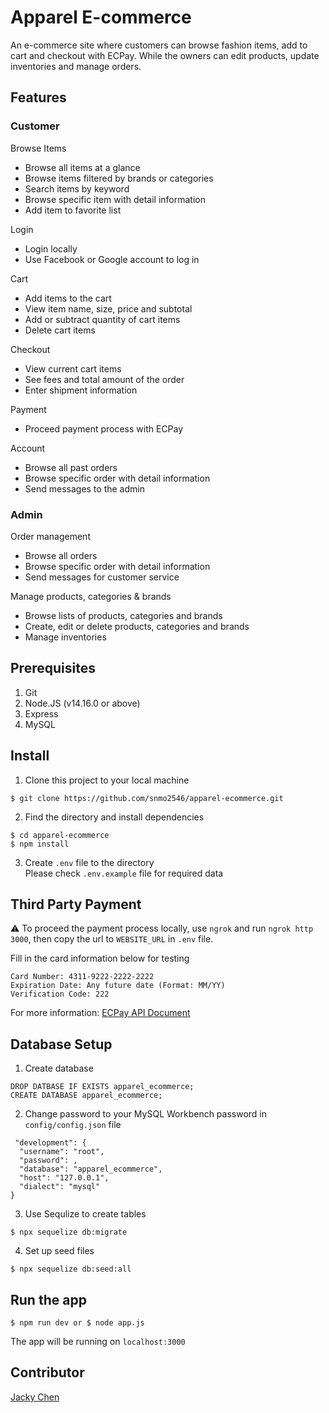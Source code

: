 # Apparel E-commerce

An e-commerce site where customers can browse fashion items, add to cart and checkout with ECPay. While the owners can edit products, update inventories and manage orders.

## Features
### Customer
Browse Items
* Browse all items at a glance
* Browse items filtered by brands or categories
* Search items by keyword
* Browse specific item with detail information
* Add item to favorite list

Login
* Login locally
* Use Facebook or Google account to log in

Cart
* Add items to the cart
* View item name, size, price and subtotal
* Add or subtract quantity of cart items
* Delete cart items

Checkout
* View current cart items
* See fees and total amount of the order
* Enter shipment information

Payment
* Proceed payment process with ECPay

Account
* Browse all past orders
* Browse specific order with detail information
* Send messages to the admin

### Admin
Order management
* Browse all orders
* Browse specific order with detail information
* Send messages for customer service

Manage products, categories & brands
* Browse lists of products, categories and brands
* Create, edit or delete products, categories and brands
* Manage inventories

## Prerequisites
1. Git
2. Node.JS (v14.16.0 or above)
3. Express
4. MySQL

## Install
1. Clone this project to your local machine
<pre><code>$ git clone https://github.com/snmo2546/apparel-ecommerce.git</code></pre>
2. Find the directory and install dependencies
<pre><code>$ cd apparel-ecommerce
$ npm install</code></pre>
3. Create `.env` file to the directory<br>
Please check `.env.example` file for required data

## Third Party Payment
⚠ To proceed the payment process locally, use `ngrok` and run `ngrok http 3000`, then copy the url to `WEBSITE_URL` in `.env` file.

Fill in the card information below for testing
<pre><code>Card Number: 4311-9222-2222-2222
Expiration Date: Any future date (Format: MM/YY)
Verification Code: 222</code></pre>

For more information: [ECPay API Document](https://www.ecpay.com.tw/Content/files/ecpay011EN.pdf)

## Database Setup
1. Create database
<pre><code>DROP DATBASE IF EXISTS apparel_ecommerce;
CREATE DATABASE apparel_ecommerce;</code></pre>

2. Change password to your MySQL Workbench password in `config/config.json` file
<pre><code> "development": {
  "username": "root",
  "password": <YOUR MySQL Workbench Password>,
  "database": "apparel_ecommerce",
  "host": "127.0.0.1",
  "dialect": "mysql"
}</code></pre>

3. Use Sequlize to create tables
<pre><code>$ npx sequelize db:migrate</code></pre>

4. Set up seed files
<pre><code>$ npx sequelize db:seed:all</code></pre>

## Run the app
<pre><code>$ npm run dev or $ node app.js</code></pre>
The app will be running on `localhost:3000`

## Contributor
[Jacky Chen](https://github.com/snmo2546)
